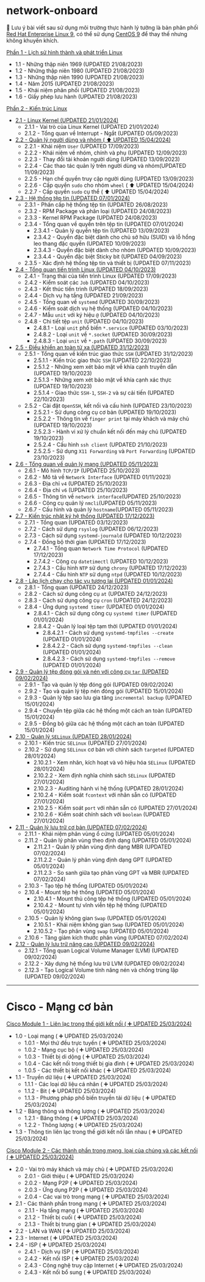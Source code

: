 # network-onboard

:pushpin: Lưu ý bài viết sau sử dụng môi trường thực hành lý tưởng là bản phân phối [Red Hat Enterprise Linux 9](https://access.redhat.com/downloads/content/479/ver=/rhel---9/9.3/x86_64/product-software), có thể sử dụng [CentOS 9](https://cloud.centos.org/centos/9-stream/x86_64/images/) để thay thế nhưng không khuyến khích.

[Phần 1 - Lịch sử hình thành và phát triển Linux](https://github.com/volehuy1998/network-onboard/blob/master/linux-onboard/1.0%20-%20linux-history-onboard.md)

- 1.1 - Những thập niên 1969 (UPDATED 21/08/2023)
- 1.2 - Những thập niên 1980 (UPDATED 21/08/2023)
- 1.3 - Những thập niên 1990 (UPDATED 21/08/2023)
- 1.4 - Năm 2015 (UPDATED 21/08/2023)
- 1.5 - Khái niệm phân phối (UPDATED 21/08/2023)
- 1.6 - Giấy phép lưu hành (UPDATED 21/08/2023)

[Phần 2 - Kiến trúc Linux](https://github.com/volehuy1998/network-onboard/blob/master/linux-onboard/2.0%20-%20linux-arch-onboard.md)

- [2.1 - Linux Kernel (UPDATED 21/01/2024)](https://github.com/volehuy1998/network-onboard/blob/master/linux-onboard/2.1%20-%20linux-arch-onboard.md#linux_kernel)
  - 2.1.1 - Vai trò của Linux Kernel (UPDATED 21/01/2024)
  - 2.1.2 - Tổng quan về Interrupt - Ngắt (UPDATED 05/09/2023)
- [2.2 - Quản lý người dùng và nhóm ( :arrow_up: UPDATED 15/04/2024)](https://github.com/volehuy1998/network-onboard/blob/master/linux-onboard/2.2%20-%20linux-user-management.md#user_and_group)
  - 2.2.1 - Khái niệm `User` (UPDATED 17/09/2023)
  - 2.2.2 - Khái niệm về nhóm, chính và phụ (UPDATED 12/09/2023)
  - 2.2.3 - Thay đổi tài khoản người dùng (UPDATED 13/09/2023)
  - 2.2.4 - Các thao tác quản lý trên người dùng và nhóm(UPDATED 11/09/2023)
  - 2.2.5 - Hạn chế quyền truy cập người dùng (UPDATED 13/09/2023)
  - 2.2.6 - Cấp quyền `sudo` cho nhóm `wheel` ( :arrow_up: UPDATED 15/04/2024)
  - 2.2.7 - Cấp quyền `sudo` cụ thể ( :arrow_up: UPDATED 15/04/2024)
- [2.3 - Hệ thống tệp tin (UPDATED 07/01/2024)](https://github.com/volehuy1998/network-onboard/blob/master/linux-onboard/2.3%20-%20linux-file-system-overview.md#fs)
  - 2.3.1 - Phân cấp hệ thống tệp tin (UPDATED 26/08/2023)
  - 2.3.2 - RPM Package và phân loại (UPDATED 24/08/2023)
  - 2.3.3 - Kernel RPM Package (UPDATED 24/08/2023)
  - 2.3.4 - Tổng quan về quyền trên tệp tin (UPDATED 07/01/2024)
    - 2.3.4.1 - Quản lý quyền tệp tin (UPDATED 13/09/2023)
    - 2.3.4.2 - Quyền đặc biệt dành cho chủ sở hữu (SUID) và lỗ hổng leo thang đặc quyền (UPDATED 10/09/2023)
    - 2.3.4.3 - Quyền đặc biệt dành cho nhóm (UPDATED 10/09/2023)
    - 2.3.4.4 - Quyền đặc biệt Sticky bit (UPDATED 04/09/2023)
  - 2.3.5 - Xác định hệ thống tệp tin và thiết bị (UPDATED 07/11/2023)
- [2.4 - Tổng quan tiến trình Linux (UPDATED 04/10/2023)](https://github.com/volehuy1998/network-onboard/blob/master/linux-onboard/2.4%20-%20linux-process-overview.md#linux_process)
  - 2.4.1 - Trạng thái của tiến trình Linux (UPDATED 17/09/2023)
  - 2.4.2 - Kiểm soát các `Job` (UPDATED 04/10/2023)
  - 2.4.3 - Kết thúc tiến trình (UPDATED 18/09/2023)
  - 2.4.4 - Dịch vụ hạ tầng (UPDATED 21/09/2023)
  - 2.4.5 - Tổng quan về `systemd` (UPDATED 30/09/2023)
  - 2.4.6 - Kiểm soát dịch vụ hệ thống (UPDATED 04/10/2023)
  - 2.4.7 - Mẫu `unit` với ký hiệu `@` (UPDATED 04/10/2023)
  - 2.4.8 - Chi tiết tệp `unit` (UPDATED 04/10/2023)
    - 2.4.8.1 - Loại `unit` phổ biến `*.service` (UPDATED 03/10/2023)
    - 2.4.8.2 - Loại `unit` về `*.socket` (UPDATED 30/09/2023)
    - 2.4.8.3 - Loại `unit` về `*.path` (UPDATED 30/09/2023)
- [2.5 - Điều khiển an toàn từ xa (UPDATED 31/12/2023)](https://github.com/volehuy1998/network-onboard/blob/master/linux-onboard/2.5%20-%20linux-secure-remote-overview.md#remote_connection)
  - 2.5.1 - Tổng quan về kiến trúc giao thức `SSH` (UPDATED 31/12/2023)
    - 2.5.1.1 - Kiến trúc giao thức `SSH` (UPDATED 22/10/2023)
    - 2.5.1.2 - Những xem xét bảo mật về khía cạnh truyền dẫn (UPDATED 19/10/2023)
    - 2.5.1.3 - Những xem xét bảo mật về khía cạnh xác thực (UPDATED 19/10/2023)
    - 2.5.1.4 - Giao thức `SSH-1`, `SSH-2` và sự cải tiến (UPDATED 22/10/2023)
  - 2.5.2 - Cài đặt `OpenSSH`, kết nối và cấu hình (UPDATED 23/10/2023)
    - 2.5.2.1 - Sử dụng công cụ cơ bản (UPDATED 19/10/2023)
    - 2.5.2.2 - Thông tin về `finger print` tại máy khách và máy chủ (UPDATED 19/10/2023)
    - 2.5.2.3 - Hành vi xử lý chuẩn kết nối đến máy chủ (UPDATED 19/10/2023)
    - 2.5.2.4 - Cấu hình `ssh client` (UPDATED 21/10/2023)
    - 2.5.2.5 - Sử dụng `X11 Forwarding` và `Port Forwarding` (UPDATED 23/10/2023)
- [2.6 - Tổng quan về quản lý mạng (UPDATED 05/11/2023)](https://github.com/volehuy1998/network-onboard/blob/master/linux-onboard/2.6%20-%20linux-network-overview.md#network_manage)
  - 2.6.1 - Mô hình `TCP/IP` (UPDATED 25/10/2023)
  - 2.6.2 - Mô tả về `Network Interface` (UPDATED 01/11/2023)
  - 2.6.3 - Địa chỉ `v4` (UPDATED 25/10/2023)
  - 2.6.4 - Địa chỉ `v6` (UPDATED 25/10/2023)
  - 2.6.5 - Thông tin về `network interface`(UPDATED 25/10/2023)
  - 2.6.6 - Công cụ quản lý `nmcli`(UPDATED 05/11/2023)
  - 2.6.7 - Cấu hình và quản lý `hostname`(UPDATED 05/11/2023)
- [2.7 - Kiến trúc nhật ký hệ thống (UPDATED 17/12/2023)](https://github.com/volehuy1998/network-onboard/blob/master/linux-onboard/2.7%20-%20linux-system-log-architecture-overview.md#sys_log_arch)
  - 2.7.1 - Tổng quan (UPDATED 03/12/2023)
  - 2.7.2 - Cách sử dụng `rsyslog` (UPDATED 06/12/2023)
  - 2.7.3 - Cách sử dụng `systemd-journald` (UPDATED 10/12/2023)
  - 2.7.4 - Đồng bộ thời gian (UPDATED 17/12/2023)
    - 2.7.4.1 - Tổng quan `Network Time Protocol` (UPDATED 17/12/2023)
    - 2.7.4.2 - Công cụ `datetimectl` (UPDATED 10/12/2023)
    - 2.7.4.3 - Cấu hình `NTP` sử dụng `chrony` (UPDATED 17/12/2023)
    - 2.7.4.4 - Cấu hình `NTP` sử dụng `ntpd` (UPDATED 10/12/2023)
- [2.8 - Lập lịch chạy cho tác vụ tương lai (UPDATED 01/01/2024)](https://github.com/volehuy1998/network-onboard/blob/master/linux-onboard/2.8%20-%20linux-job-scheduler.md#schedule_job)
  - 2.8.1 - Tổng quan (UPDATED 24/12/2023)
  - 2.8.2 - Cách sử dụng công cụ `at` (UPDATED 24/12/2023)
  - 2.8.3 - Cách sử dụng công cụ `cron` (UPDATED 24/12/2023)
  - 2.8.4 - Ứng dụng `systemd timer` (UPDATED 01/01/2024)
    - 2.8.4.1 - Cách sử dụng công cụ `systemd timer` (UPDATED 01/01/2024)
    - 2.8.4.2 - Quản lý loại tệp tạm thời (UPDATED 01/01/2024)
      - 2.8.4.2.1 - Cách sử dụng `systemd-tmpfiles --create` (UPDATED 01/01/2024)
      - 2.8.4.2.2 - Cách sử dụng `systemd-tmpfiles --clean` (UPDATED 01/01/2024)
      - 2.8.4.2.3 - Cách sử dụng `systemd-tmpfiles --remove` (UPDATED 01/01/2024)
- [2.9 - Quản lý tệp đóng gói và nén với công cụ `tar` (UPDATED 09/02/2024)](https://github.com/volehuy1998/network-onboard/blob/master/linux-onboard/2.9%20-%20linux-manage-compressed-tar-archives.md#manage_compress_tar_archive)
    - 2.9.1 - Tạo và quản lý tệp đóng gói (UPDATED 09/02/2024)
    - 2.9.2 - Tạo và quản lý tệp nén đóng gói (UPDATED 15/01/2024)
    - 2.9.3 - Quản lý tệp sao lưu gia tăng `incremental backup` (UPDATED 15/01/2024)
    - 2.9.4 - Chuyển tệp giữa các hệ thống một cách an toàn (UPDATED 15/01/2024)
    - 2.9.5 - Đồng bộ giữa các hệ thống một cách an toàn (UPDATED 15/01/2024)
- [2.10 - Quản lý `SELinux` (UPDATED 28/01/2024)](https://github.com/volehuy1998/network-onboard/blob/master/linux-onboard/2.10%20-%20linux-se-mode.md#selinux_manage)
    - 2.10.1 - Kiến trúc `SELinux` (UPDATED 27/01/2024)
    - 2.10.2 - Sử dụng `SELinux` cơ bản với chính sách `targeted` (UPDATED 28/01/2024)
      - 2.10.2.1 - Xem nhãn, kích hoạt và vô hiệu hóa `SELinux` (UPDATED 28/01/2024)
      - 2.10.2.2 - Xem định nghĩa chính sách `SELinux` (UPDATED 27/01/2024)
      - 2.10.2.3 - Auditing hành vi hệ thống (UPDATED 28/01/2024)
      - 2.10.2.4 - Kiểm soát `fcontext` với nhãn sẵn có (UPDATED 27/01/2024)
      - 2.10.2.5 - Kiểm soát `port` với nhãn sẵn có (UPDATED 27/01/2024)
      - 2.10.2.6 - Kiểm soát chính sách với  `boolean` (UPDATED 27/01/2024)
- [2.11 - Quản lý lưu trữ cơ bản (UPDATED 07/02/2024)](https://github.com/volehuy1998/network-onboard/blob/master/linux-onboard/2.11%20-%20linux-manage-basic-storage.md#manage_basic_storage)
    - 2.11.1 - Khái niệm phân vùng ổ cứng (UPDATED 05/01/2024)
    - 2.11.2 - Quản lý phân vùng theo định dạng (UPDATED 05/01/2024)
      - 2.11.2.1 - Quản lý phân vùng định dạng MBR (UPDATED 07/02/2024)
      - 2.11.2.2 - Quản lý phân vùng định dạng GPT (UPDATED 05/01/2024)
      - 2.11.2.3 - So sanh giữa tạo phân vùng GPT và MBR (UPDATED 07/02/2024)
    - 2.10.3 - Tạo tệp hệ thống (UPDATED 05/01/2024)
    - 2.10.4 - Mount tệp hệ thống (UPDATED 05/01/2024)
      - 2.10.4.1 - Mount thủ công tệp hệ thống (UPDATED 05/01/2024)
      - 2.10.4.2 - Mount tự vĩnh viễn tệp hệ thống (UPDATED 05/01/2024)
    - 2.10.5 - Quản lý không gian `Swap` (UPDATED 05/01/2024)
      - 2.10.5.1 - Khái niệm không gian `Swap` (UPDATED 05/01/2024)
      - 2.10.5.2 - Tạo phân vùng `swap` (UPDATED 05/01/2024)
    - 2.10.6 - Tăng giảm kích thước phân vùng (UPDATED 07/02/2024)
- [2.12 - Quản lý lưu trữ nâng cao (UPDATED 09/02/2024)](https://github.com/volehuy1998/network-onboard/blob/master/linux-onboard/2.12%20-%20linux-manage-advance-storage.md#manage_advance_storage)
  - 2.12.1 - Tổng quan Logical Volume Manager (LVM) (UPDATED 09/02/2024)
  - 2.12.2 - Xây dựng hệ thống lưu trữ LVM (UPDATED 09/02/2024)
  - 2.12.3 - Tạo Logical Volume tính năng nén và chống trùng lặp (UPDATED 09/02/2024)

---

# Cisco - Mạng cơ bản

[Cisco Module 1 - Liên lạc trong thế giới kết nối ( :heavy_plus_sign: UPDATED 25/03/2024)](https://github.com/volehuy1998/network-onboard/blob/CCNA-onboard/network-onboard/cisco%20module%201%20-%20network-basic-communication-in-connected-world.md)
  - 1.0 - Loại mạng ( :heavy_plus_sign: UPDATED 25/03/2024)
    - 1.0.1 - Mọi thứ đều trực tuyến ( :heavy_plus_sign: UPDATED 25/03/2024)
    - 1.0.2 - Mạng cục bộ ( :heavy_plus_sign: UPDATED 25/03/2024)
    - 1.0.3 - Thiết bị di dộng ( :heavy_plus_sign: UPDATED 25/03/2024)
    - 1.0.4 - Các kết nối trong thiết bị gia đình ( :heavy_plus_sign: UPDATED 25/03/2024)
    - 1.0.5 - Các thiết bị kết nối khác ( :heavy_plus_sign: UPDATED 25/03/2024)
  - 1.1 - Truyền dữ liệu ( :heavy_plus_sign: UPDATED 25/03/2024)
      - 1.1.1 - Các loại dữ liệu cá nhân ( :heavy_plus_sign: UPDATED 25/03/2024)
      - 1.1.2 - Bit ( :heavy_plus_sign: UPDATED 25/03/2024)
      - 1.1.3 - Phương pháp phổ biến truyền tải dữ liệu ( :heavy_plus_sign: UPDATED 25/03/2024)
  - 1.2 - Băng thông và thông lượng ( :heavy_plus_sign: UPDATED 25/03/2024)
      - 1.2.1 - Băng thông ( :heavy_plus_sign: UPDATED 25/03/2024)
      - 1.2.2 - Thông lượng ( :heavy_plus_sign: UPDATED 25/03/2024)
  - 1.3 - Thông tin liên lạc trong thế giới kết nối lẫn nhau ( :heavy_plus_sign: UPDATED 25/03/2024)

[Cisco Module 2 - Các thành phần trong mạng, loại của chúng và các kết nối ( :heavy_plus_sign: UPDATED 25/03/2024)](https://github.com/volehuy1998/network-onboard/blob/CCNA-onboard/network-onboard/cisco%20module%202%20-%20network-component-and-connections.md)
  - 2.0 - Vai trò máy khách và máy chủ ( :heavy_plus_sign: UPDATED 25/03/2024)
    - 2.0.1 - Giới thiệu ( :heavy_plus_sign: UPDATED 25/03/2024)
    - 2.0.2 - Mạng P2P ( :heavy_plus_sign: UPDATED 25/03/2024)
    - 2.0.3 - Ứng dụng P2P ( :heavy_plus_sign: UPDATED 25/03/2024)
    - 2.0.4 - Các vai trò trong mạng ( :heavy_plus_sign: UPDATED 25/03/2024)
  - 2.1 - Các thành phần trong mạng ( :heavy_plus_sign: UPDATED 25/03/2024)
      - 2.1.1 - Hạ tầng mạng ( :heavy_plus_sign: UPDATED 25/03/2024)
      - 2.1.2 - Thiết bị cuối ( :heavy_plus_sign: UPDATED 25/03/2024)
      - 2.1.3 - Thiết bị trung gian ( :heavy_plus_sign: UPDATED 25/03/2024)
  - 2.2 - LAN và WAN ( :heavy_plus_sign: UPDATED 25/03/2024)
  - 2.3 - Internet ( :heavy_plus_sign: UPDATED 25/03/2024)
  - 2.4 - ISP ( :heavy_plus_sign: UPDATED 25/03/2024)
      - 2.4.1 - Dịch vụ ISP ( :heavy_plus_sign: UPDATED 25/03/2024)
      - 2.4.2 - Kết nối ISP ( :heavy_plus_sign: UPDATED 25/03/2024)
      - 2.4.3 - Công nghệ truy cập Internet ( :heavy_plus_sign: UPDATED 25/03/2024)
      - 2.4.3 - Kết nối bổ sung ( :heavy_plus_sign: UPDATED 25/03/2024)